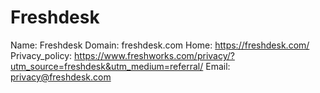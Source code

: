 
# Freshdesk

Name: Freshdesk
Domain: freshdesk.com
Home: https://freshdesk.com/
Privacy_policy: https://www.freshworks.com/privacy/?utm_source=freshdesk&utm_medium=referral/
Email: privacy@freshdesk.com
